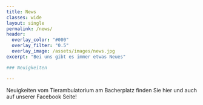 ```yaml
---
title: News
classes: wide
layout: single
permalink: /news/
header:
  overlay_color: "#000"
  overlay_filter: "0.5"
  overlay_image: /assets/images/news.jpg
excerpt: "Bei uns gibt es immer etwas Neues"

### Neuigkeiten

---
```

Neuigkeiten vom Tierambulatorium am Bacherplatz finden Sie hier und auch auf unserer Facebook Seite!

